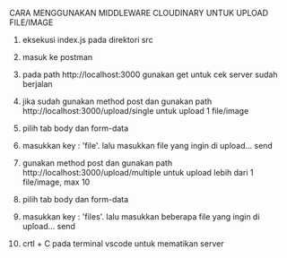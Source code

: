 CARA MENGGUNAKAN MIDDLEWARE CLOUDINARY UNTUK UPLOAD FILE/IMAGE

1. eksekusi index.js pada direktori src
2. masuk ke postman
3. pada path http://localhost:3000 gunakan get untuk cek server sudah berjalan
4. jika sudah gunakan method post dan gunakan path http://localhost:3000/upload/single untuk upload 1 file/image
5. pilih tab body dan form-data
6. masukkan key : 'file'. lalu masukkan file yang ingin di upload... send

7. gunakan method post dan gunakan path http://localhost:3000/upload/multiple untuk upload lebih dari 1 file/image, max 10
8. pilih tab body dan form-data
9. masukkan key : 'files'. lalu masukkan beberapa file yang ingin di upload... send
10. crtl + C pada terminal vscode untuk mematikan server